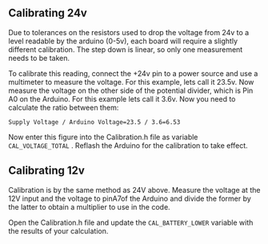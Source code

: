 ## Calibrating 24v

Due to tolerances on the resistors used to drop the voltage from 24v to a level readable by the arduino \(0-5v\), each board will require a slightly different calibration. The step down is linear, so only one measurement needs to be taken.

To calibrate this reading, connect the +24v pin to a power source and use a multimeter to measure the voltage. For this example, lets call it 23.5v. Now measure the voltage on the other side of the potential divider, which is Pin A0 on the Arduino. For this example lets call it 3.6v. Now you need to calculate the ratio between them:

`Supply Voltage / Arduino Voltage=23.5 / 3.6=6.53`

Now enter this figure into the Calibration.h file as variable `CAL_VOLTAGE_TOTAL` . Reflash the Arduino for the calibration to take effect.

## Calibrating 12v

Calibration is by the same method as 24V above. Measure the voltage at the 12V input and the voltage to pinA7of the Arduino and divide the former by the latter to obtain a multiplier to use in the code.

Open the Calibration.h file and update the `CAL_BATTERY_LOWER` variable with the results of your calculation.

